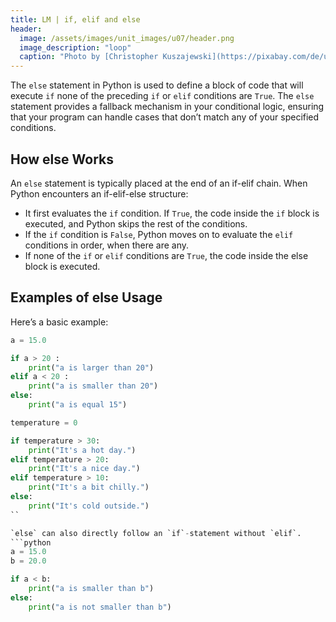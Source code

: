 ```yaml
---
title: LM | if, elif and else
header:
  image: /assets/images/unit_images/u07/header.png
  image_description: "loop"
  caption: "Photo by [Christopher Kuszajewski](https://pixabay.com/de/users/kuszapro-369349/?utm_source=link-attribution&amp;utm_medium=referral&amp;utm_campaign=image&amp;utm_content=583537) [from Pixabay](https://pixabay.com/de/?utm_source=link-attribution&amp;utm_medium=referral&amp;utm_campaign=image&amp;utm_content=583537)"
---
```


The `else` statement in Python is used to define a block of code that will execute `if` none of the preceding `if` or `elif` conditions are `True`. The `else` statement provides a fallback mechanism in your conditional logic, ensuring that your program can handle cases that don’t match any of your specified conditions.

## How else Works
An `else` statement is typically placed at the end of an if-elif chain. When Python encounters an if-elif-else structure:

- It first evaluates the `if` condition. If `True`, the code inside the `if` block is executed, and Python skips the rest of the conditions.
- If the `if` condition is `False`, Python moves on to evaluate the `elif` conditions in order, when there are any.
- If none of the `if` or `elif` conditions are `True`, the code inside the else block is executed.

## Examples of else Usage
Here’s a basic example:
```python
a = 15.0

if a > 20 :
    print("a is larger than 20")
elif a < 20 :
    print("a is smaller than 20")
else:
    print("a is equal 15")
```

```python
temperature = 0

if temperature > 30:
    print("It's a hot day.")
elif temperature > 20:
    print("It's a nice day.")
elif temperature > 10:
    print("It's a bit chilly.")
else:
    print("It's cold outside.")
``

`else` can also directly follow an `if`-statement without `elif`.
```python
a = 15.0
b = 20.0

if a < b:
    print("a is smaller than b")
else:
    print("a is not smaller than b")
```